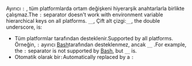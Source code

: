 <span data-ttu-id="7d9de-101">Ayırıcı `:` , tüm platformlarda ortam değişkeni hiyerarşik anahtarlarla birlikte çalışmaz.</span><span class="sxs-lookup"><span data-stu-id="7d9de-101">The `:` separator doesn't work with environment variable hierarchical keys on all platforms.</span></span> <span data-ttu-id="7d9de-102">`__`, Çift alt çizgi:</span><span class="sxs-lookup"><span data-stu-id="7d9de-102">`__`, the double underscore, is:</span></span>

* <span data-ttu-id="7d9de-103">Tüm platformlar tarafından desteklenir.</span><span class="sxs-lookup"><span data-stu-id="7d9de-103">Supported by all platforms.</span></span> <span data-ttu-id="7d9de-104">Örneğin, `:` ayırıcı [Bash](https://linuxhint.com/bash-environment-variables/)tarafından desteklenmez, ancak `__` .</span><span class="sxs-lookup"><span data-stu-id="7d9de-104">For example, the `:` separator is not supported by [Bash](https://linuxhint.com/bash-environment-variables/), but `__` is.</span></span>
* <span data-ttu-id="7d9de-105">Otomatik olarak bir`:`</span><span class="sxs-lookup"><span data-stu-id="7d9de-105">Automatically replaced by a `:`</span></span>